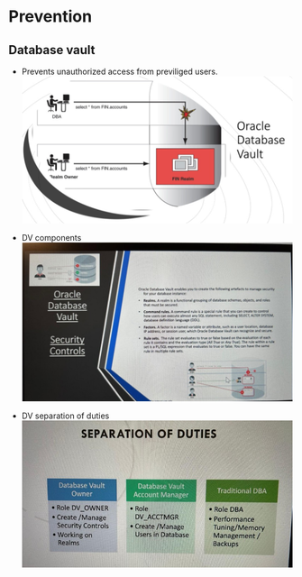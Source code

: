 # Prevention

##  Database vault
- Prevents unauthorized access from previliged users.
![Prevents unauthorized access from previleged user](../images/dv1.jpg)

- DV components
![database vault components](../images/dv2.jpg)

- DV separation of duties
![DV separation of duties](../images/dv3.jpg)
